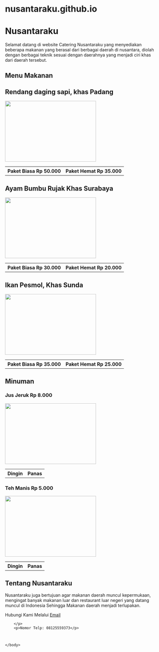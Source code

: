 # nusantaraku.github.io
<html>
    <head>
        <meta charset="UTF-8"/>
        <meta name="viewport" content="width=device-width, initial scale=1.0"/>
        <meta http-equiv="X-UA-Compatible" content="ie=edge"/>
        <title>Nusantaraku</title>
        <link href="nusantara.css" rel="stylesheet"/>
    </head>
    <body>
        <h1>Nusantaraku</h1>
        <p>Selamat datang di website Catering Nusantaraku yang menyediakan beberapa makanan yang berasal dari berbagai daerah di nusantara, diolah dengan berbagai teknik sesuai dengan daerahnya yang menjadi ciri khas dari daerah tersebut.</p>
        <h2>Menu Makanan</h2>
        <h2>Rendang daging sapi, khas Padang</h2>
        <img src="rendang.jpg" width=300 height=200
        <h2></h2>
        <table>
            <th>Paket Biasa Rp 50.000</th>
            <th>Paket Hemat Rp 35.000</th>
        </table>
        <h2>Ayam Bumbu Rujak Khas Surabaya</h2>
        <img src="ayam.jpg" width=300 height=200
        <h2></h2>
        <table>
            <th>Paket Biasa Rp 30.000</th>
            <th>Paket Hemat Rp 20.000</th>
        </table>
        <h2>Ikan Pesmol, Khas Sunda</h2>
        <img src="ikan.jpg" width=300 height=200
        <h2></h2>
        <table>
            <th>Paket Biasa Rp 35.000</th>
            <th>Paket Hemat Rp 25.000</th>
        </table>
        <h2>Minuman</h2>
        <h3>Jus Jeruk Rp 8.000</h3>
        <img src="jeruk.jpg" width=300 height=200
        <h2></h2>
        <table>
            <th>Dingin</th>
            <th>Panas</th>
        </table>
        <h3>Teh Manis Rp 5.000</h3>
        <img src="teh.jpg" width=300 height=200
        <h2></h2>
        <table>
            <th>Dingin</th>
            <th>Panas</th>
        </table>
        <h2>Tentang Nusantaraku</h2>
        <p>Nusantaraku juga bertujuan agar makanan daerah muncul kepermukaan, mengingat banyak makanan luar dan restaurant luar negeri yang datang muncul di Indonesia Sehingga Makanan daerah menjadi terlupakan.</p>
        <p>
            Hubungi Kami Melalui
            <a href="Nusantaraku@gmail.com">Email</a>
            
        </p>
        <p>Nomor Telp: 08125559373</p>
        


    </body>
</html>
